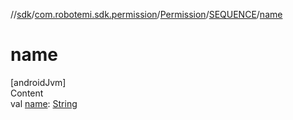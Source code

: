 //[sdk](../../../../index.md)/[com.robotemi.sdk.permission](../../index.md)/[Permission](../index.md)/[SEQUENCE](index.md)/[name](name.md)



# name  
[androidJvm]  
Content  
val [name](name.md): [String](https://kotlinlang.org/api/latest/jvm/stdlib/kotlin/-string/index.html)  



